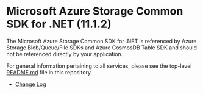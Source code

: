 # Microsoft Azure Storage Common SDK for .NET (11.1.2)

The Microsoft Azure Storage Common SDK for .NET is referenced by Azure Storage Blob/Queue/File SDKs and Azure CosmosDB Table SDK
and should not be referenced directly by your application.

For general information pertaining to all services, please see the top-level [README.md][readme-main] file in this repository.

- [Change Log][changelog]

[changelog]: Changelog.txt
[readme-main]: ../README.md